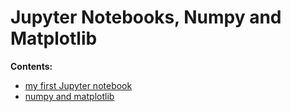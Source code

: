 # Jupyter Notebooks, Numpy and Matplotlib

**Contents:**

- [my first Jupyter notebook]()
- [numpy and matplotlib]()



